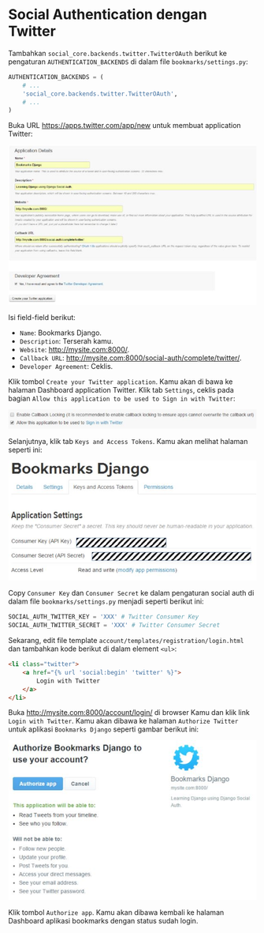 # Social Authentication dengan Twitter

Tambahkan `social_core.backends.twitter.TwitterOAuth` berikut ke pengaturan `AUTHENTICATION_BACKENDS` di dalam file `bookmarks/settings.py`:

```python
AUTHENTICATION_BACKENDS = (
    # ...
    'social_core.backends.twitter.TwitterOAuth', 
    # ...
)
```

Buka URL https://apps.twitter.com/app/new untuk membuat application Twitter:

![](../images/29.JPG)

Isi field-field berikut:

* `Name`: Bookmarks Django.
* `Description`: Terserah kamu.
* `Website`: http://mysite.com:8000/.
* `Callback URL`: http://mysite.com:8000/social-auth/complete/twitter/.
* `Developer Agreement`: Ceklis.

Klik tombol `Create your Twitter application`. Kamu akan di bawa ke halaman Dashboard application Twitter. Klik tab `Settings`, ceklis pada bagian `Allow this application to be used to Sign in with Twitter`:

![](../images/30.JPG)

Selanjutnya, klik tab `Keys and Access Tokens`. Kamu akan melihat halaman seperti ini:

![](../images/31.JPG)

Copy `Consumer Key` dan `Consumer Secret` ke dalam pengaturan social auth di dalam file `bookmarks/settings.py` menjadi seperti berikut ini:

```python
SOCIAL_AUTH_TWITTER_KEY = 'XXX' # Twitter Consumer Key
SOCIAL_AUTH_TWITTER_SECRET = 'XXX' # Twitter Consumer Secret
```

Sekarang, edit file template `account/templates/registration/login.html` dan tambahkan kode berikut di dalam element `<ul>`:

```html
<li class="twitter">
    <a href="{% url 'social:begin' 'twitter' %}">
        Login with Twitter
    </a>
</li>
```

Buka http://mysite.com:8000/account/login/ di browser Kamu dan klik link `Login with Twitter`. Kamu akan dibawa ke halaman `Authorize Twitter` untuk aplikasi `Bookmarks Django` seperti gambar berikut ini:

![](../images/32.JPG)

Klik tombol `Authorize app`. Kamu akan dibawa kembali ke halaman Dashboard aplikasi bookmarks dengan status sudah login.
